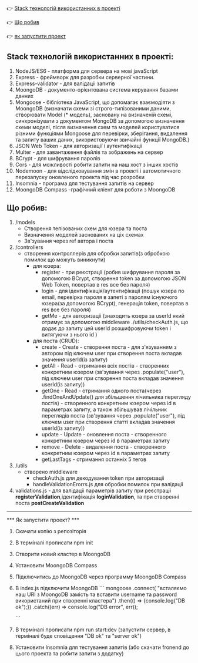 :point_right: [Stack технологій використанних в проекті](#stack)

:point_right: [Що робив](#to-do)

:point_right: [як запустити проект](#start)

## <a id="stack">Stack технологій використанних в проекті:</a>

1. NodeJS/ES6 - платформа для сервера на мові javaScript
2. Express - фреймворк для разробки серверної частини.
3. Еxpress-validator - для валідаціі запитів
4. MoongoDB - документо-орієнтована система керування базами данних
5. Mongoose - бібліотека JavaScript, що допомагає взаємодіяти з MoongoDB (визначати схеми зі строго-типізованими даними, створювати Model (* модель), засновану на визначеній схемі,
синхронізувати з документом MongoDB за допомогою визначення схеми моделі, після визначення схем та моделей користуватися різними функціями Mongoose для перевірки, зберігання,
видалення та запиту ваших даних, використовуючи звичайні функції MongoDB.) 
7. JSON Web Token - для авторизації і аутентифікаціі
8. Multer - для завантаження файлів та зображень на сервер
9. BCrypt - для шифрування паролів
10. Cors - для можливості робити запити на наш хост з інших хостів 
11. Nodemoon - для відслідковування змін в проекті і автомотичного перезапуску оновленого проекта під час розробки
12. Insomnia - програма для тестування запитів на сервер
13. MoongoDB Compass -графічний кліент для роботи з MoongoDB

## <a id="to-do">Що робив:</a>

1. /models
   -  Створення тепізованих схем для юзера та поста
   -  Визначення моделей заснованих на ціх схемах
   -  Зв'зування через ref автора і поста
2. /controllers
   - створення контроллерів для обробки запитів(з обробкою помилок що можуть виникнути)
      - для юзера:
          - register - при реєстраціі (робив шифрування пароля за допомогою BCrypt, створення token за допомогою JSON Web Token, повертав в res все без пароля)
          - login - для ідентифікація/аутентифікаціі (пошук юзера по email, перевірка пароля в запеті з паролям існуючого юзера(за допомогою BCrypt), генерація token, повертав в res все без пароля)
          - getMe - для авторизаціі (знаходить юзера за userId який отримує за допомогою middleware ./utils/checkAuth.js, що додає до запиту цей userId розшифровуючи token і витягуючи з нього id )
      - для поста (CRUD):
          - create - Create - створення поста - для з'язуванням з автором  під ключем user при створення поста вкладав значення userId(із запиту)
          - getAll - Read - отримання всіх постів - створенних конкретним юзером (зв'зування через .populate("user"), під ключем user при створення поста вкладав значення userId(із запиту))
          - getOne - Read - отримання одного поста(через .findOneAndUpdate() для збільшення лічильника перегляду постів) - створенного конкретним юзером через id  в параметрах запиту, а також збільшував лічільник переглядів поста (зв'зування через .populate("user"), під ключем user при створення статті вкладав значення userId(із запиту)) 
          - update - Update - оновлення поста - створенного конкретним юзером через id  в параметрах запиту
          - remove - Delete - видалення поста - створенного конкретним юзером через id  в параметрах запиту
          - getLastTags - отримання останніх 5 тегов
3. /utils 
   - створено middleware
        - checkAuth.js для декодування token при авторизаціі
        - handleValidationErorrs.js для обробки помилок при валідаціі
4. validations.js - для валідаціі параметрів запиту при реєстраціі **registerValidation**,ідентифікація **loginValidation**, та при створенні поста **postCreateValidation**

---------------------------------------------------------------------------------
*** <a id="start">Як запустити проект?</a> ***

1. Скачати копію з репозіторія
2. В терміналі прописати npm init
3. Створити новий кластер в MoongoDB
4. Установити  MoongoDB Compass
5. Підключитись до MoongoDB через программу MoongoDB Compass
6. В index.js підключити MoongoDB
   \```
  mongoose
   .connect(
     "всталяємо наш URI з MoongoDB замість <user name> та <password> вставити username та password використаний при створенні кластера")
   .then(() => {console.log("DB ok");})
   .catch((err) => console.log("DB error", err));

   \```
7. В терміналі прописати npm run start:dev (запустити сервер, в терміналі буде сповіщення "DB ok" та "server ok")
8. Установити Insomnia для тестування запитів (або скачати fronend до цього проекта та робити запити з додатку)


